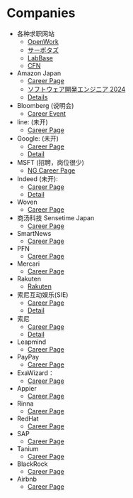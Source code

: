 # Companies

- 各种求职网站
  - [OpenWork](https://www.vorkers.com/) 
  - [サーポタズ](https://talent.supporterz.jp/events/)
  - [LabBase](ttps://compass.labbase.jp/)
  - [CFN](https://careerforum.net/ja/)
- Amazon Japan 
  - [Career Page](https://www.amazon.jobs/en)
  - [ソフトウェア開発エンジニア 2024](https://www.amazon.jobs/jp/jobs/2211245/2024)
  - [Details](./Amazon/README.md)
- Bloomberg (说明会)
  - [Career Event](https://www.bloomberg.com/company/events/?_ga=2.26740093.1780423942.1663324941-422126972.1663324941)
- line: (未开) 
  - [Career Page](https://careers.linecorp.com/jobs?ca=Engineering&ci=Tokyo,Kyoto&co=East%20Asia&ty=Full-time%20%28Entry%20level%29)
- Google: (未开) 
  - [Career Page](https://careers.google.com/jobs/)
  - [Detail](./Google/README.md)
- MSFT (招聘，岗位很少) 
  - [NG Career Page](https://www.microsoft.com/ja-jp/mscorp/college/msd-entry.aspx)
- Indeed (未开):
  - [Career Page](https://search.indeed.jobs/main/jobs?keywords=SDE&location=tokyo)
  - [Detail](./Indeed/README.md)
- Woven
  - [Career Page](https://jobs.lever.co/woven-planet-2)
- 商汤科技 Sensetime Japan
  - [Career Page](https://herp.careers/v1/sensetime/requisition-groups/3d4248b2-bc8b-44c8-af95-5ff8c1ad95cd)
- SmartNews
  - [Career Page](https://careers.smartnews.com/jobs/)
- PFN
  - [Career Page](https://www.preferred.jp/en/careers_jobs/engineering/)
- Mercari
  - [Career Page](https://careers.mercari.com/search-jobs/?dep=engineering&cat=new-graduate-hiring)
- Rakuten
  - [Rakuten](https://global.rakuten.com/corp/careers/graduates/recruit_engineer/)
- 索尼互动娱乐(SIE)
  - [Career Page](https://www.sie.com/jp/saiyo/newgrad/job-people.html)
  - [Detail](./SIE/README.md)
- 索尼
  - [Career Page](https://www.sony.com/ja/SonyInfo/Jobs/newgrads/)
  - [Detail](./SONY/README.md)
- Leapmind
  - [Career Page](https://hrmos.co/pages/leapmind/jobs)
- PayPay
  - [Career Page](https://boards.greenhouse.io/paypay/jobs/4633225004)
- ExaWizard：
  - [Career Page](https://recruit.exawizards.com/newgrads/eng)
- Appier
  - [Career Page](https://boards.greenhouse.io/appier?_fsi=Gd29r6zH&_fsi=vctKY95x)
- Rinna
  - [Career Page](https://rinna.co.jp/%E6%96%B0%E5%8D%92%E6%8E%A1%E7%94%A8)
- RedHat
  - [Career Page](https://careers-redhat.icims.com/jobs/search?ss=1&searchLocation=13272--Tokyo)
- SAP
  - [Career Page](https://jobs.sap.com/search/?createNewAlert=false&q=&locationsearch=tokyo&optionsFacetsDD_department=&optionsFacetsDD_customfield3=&optionsFacetsDD_country=)
- Tanium
  - [Career Page](https://www.tanium.com/careers/engineering/#jobs)
- BlackRock
  - [Career Page](https://careers.blackrock.com/early-careers/asia-pacific/?2023-2024)
- Airbnb
  - [Career Page](https://careers.airbnb.com/positions/)
